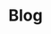 # Blog

<!-- ```{postlist}
:list-style: circle
:category:
:date: "%B %d, %Y"
:format: "{date} | {title}, by {author}"
:excerpts:
``` -->
